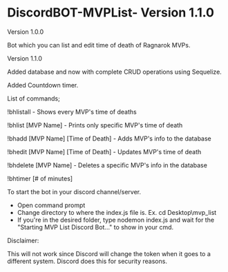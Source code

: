 # DiscordBOT-MVPList- Version 1.1.0
Version 1.0.0

Bot which you can list and edit time of death of Ragnarok MVPs.




Version 1.1.0

Added database and now with complete CRUD operations using Sequelize.

Added Countdown timer.




List of commands;

!bhlistall -	Shows every MVP's time of deaths

!bhlist [MVP Name] -	Prints only specific MVP's time of death

!bhadd [MVP Name] [Time of Death] -	Adds MVP's info to the database

!bhedit [MVP Name] [Time of Death] -	Updates MVP's time of death

!bhdelete [MVP Name] -	Deletes a specific MVP's info in the database

!bhtimer [# of minutes]



To start the bot in your discord channel/server.

- Open command prompt
- Change directory to where the index.js file is. 
  Ex. cd Desktop\mvp_list
- If you're in the desired folder, type nodemon index.js and wait for the "Starting MVP List Discord Bot..." to show in your cmd.


Disclaimer:

This will not work since Discord will change the token when it goes to a different system. 
Discord does this for security reasons.
